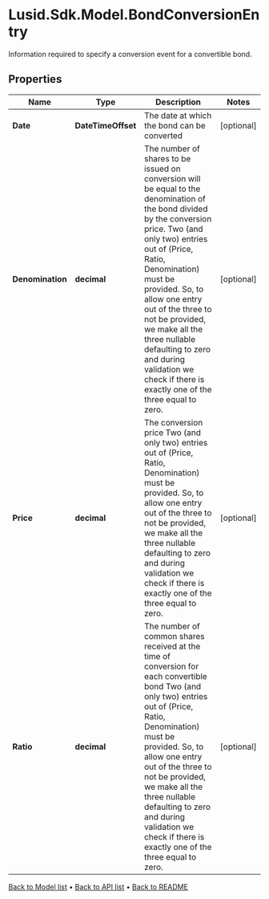 # Lusid.Sdk.Model.BondConversionEntry
Information required to specify a conversion event for a convertible bond.

## Properties

Name | Type | Description | Notes
------------ | ------------- | ------------- | -------------
**Date** | **DateTimeOffset** | The date at which the bond can be converted | [optional] 
**Denomination** | **decimal** | The number of shares to be issued on conversion will be equal to the denomination of the  bond divided by the conversion price.  Two (and only two) entries out of (Price, Ratio, Denomination) must be provided.  So, to allow one entry out of the three to not be provided, we make all the three  nullable defaulting to zero and during validation we check if there is exactly one  of the three equal to zero. | [optional] 
**Price** | **decimal** | The conversion price  Two (and only two) entries out of (Price, Ratio, Denomination) must be provided.  So, to allow one entry out of the three to not be provided, we make all the three  nullable defaulting to zero and during validation we check if there is exactly one  of the three equal to zero. | [optional] 
**Ratio** | **decimal** | The number of common shares received at the time of conversion for each convertible bond  Two (and only two) entries out of (Price, Ratio, Denomination) must be provided.  So, to allow one entry out of the three to not be provided, we make all the three  nullable defaulting to zero and during validation we check if there is exactly one  of the three equal to zero. | [optional] 

[Back to Model list](../README.md#documentation-for-models) &#8226; [Back to API list](../README.md#documentation-for-api-endpoints) &#8226; [Back to README](../README.md)

